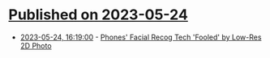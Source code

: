 # [Published on 2023-05-24](index.md)

* [2023-05-24, 16:19:00](https://soylentnews.org/article.pl?sid=23/05/23/1831213&from=rss) - [Phones' Facial Recog Tech 'Fooled' by Low-Res 2D Photo](https://soylentnews.org/article.pl?sid=23/05/23/1831213&from=rss)
